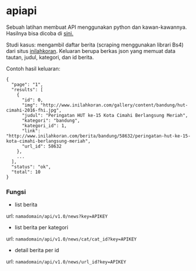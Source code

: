 # apiapi
Sebuah latihan membuat API menggunakan python dan kawan-kawannya. Hasilnya bisa dicoba di [sini.](http://apiapi-1349.appspot.com/api/v1.0/news?key=d42a9ad09e9778b177d409f5716ac621)

Studi kasus: mengambil daftar berita (scraping menggunakan librari Bs4) dari situs [inilahkoran](http://www.inilahkoran.com). Keluaran berupa berkas json yang memuat data tautan, judul, kategori, dan id berita.

Contoh hasil keluaran:
```
{
  "page": "1",
  "results": [
    {
      "id": 0,
      "img": "http://www.inilahkoran.com/gallery/content/bandung/hut-cimahi-2016-fhi.jpg",
      "judul": "Peringatan HUT ke-15 Kota Cimahi Berlangsung Meriah",
      "kategori": "bandung",
      "kategori_id": 1,
      "link": "http://www.inilahkoran.com/berita/bandung/58632/peringatan-hut-ke-15-kota-cimahi-berlangsung-meriah",
      "url_id": 58632
    },
    ...
  ],
  "status": "ok",
  "total": 10
}
```

### Fungsi
* list berita

url: ```namadomain/api/v1.0/news?key=APIKEY```

* list berita per kategori

url: ```namadomain/api/v1.0/news/cat/cat_id?key=APIKEY```

* detail berita per id

url: ```namadomain/api/v1.0/news/url_id?key=APIKEY```

